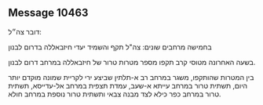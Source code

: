 ## Message 10463

דובר צה״ל:

בחמישה מרחבים שונים: צה"ל תקף והשמיד יעדי חיזבאללה בדרום לבנון

בשעה האחרונה מטוסי קרב תקפו מספר מטרות טרור של חיזבאללה במרחב דרום לבנון.

בין המטרות שהותקפו, משגר במרחב רב א-תלתין שביצע ירי לקריית שמונה מוקדם יותר היום, תשתית טרור במרחב עייתא א-שעב, עמדת תצפית במרחב אל-עדייסא, תשתית טרור במרחב כפר כילא לצד מבנה צבאי ותשתית טרור נוספת במרחב חולא.

